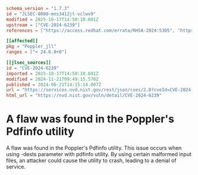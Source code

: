 ```toml
schema_version = "1.7.3"
id = "JLSEC-0000-mns3412jt-vclwv9"
modified = 2025-10-17T14:50:10.601Z
upstream = ["CVE-2024-6239"]
references = ["https://access.redhat.com/errata/RHSA-2024:5305", "https://access.redhat.com/errata/RHSA-2024:9167", "https://access.redhat.com/security/cve/CVE-2024-6239", "https://bugzilla.redhat.com/show_bug.cgi?id=2293594", "https://access.redhat.com/security/cve/CVE-2024-6239", "https://bugzilla.redhat.com/show_bug.cgi?id=2293594"]

[[affected]]
pkg = "Poppler_jll"
ranges = ["< 24.6.0+0"]

[[jlsec_sources]]
id = "CVE-2024-6239"
imported = 2025-10-17T14:50:10.601Z
modified = 2024-11-21T09:49:15.570Z
published = 2024-06-21T14:15:14.007Z
url = "https://services.nvd.nist.gov/rest/json/cves/2.0?cveId=CVE-2024-6239"
html_url = "https://nvd.nist.gov/vuln/detail/CVE-2024-6239"
```

# A flaw was found in the Poppler's Pdfinfo utility

A flaw was found in the Poppler's Pdfinfo utility. This issue occurs when using -dests parameter with pdfinfo utility. By using certain malformed input files, an attacker could cause the utility to crash, leading to a denial of service.

